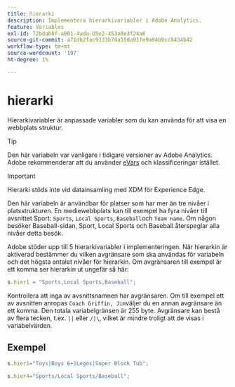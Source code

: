 ```yaml
---
title: hierarki
description: Implementera hierarkivariabler i Adobe Analytics.
feature: Variables
exl-id: 72bdab8f-a001-4ada-b5e2-453a8e3f24a6
source-git-commit: a71db2fac9333b70a55da91fe9a94b0cc8434b42
workflow-type: tm+mt
source-wordcount: '197'
ht-degree: 1%

---
```


# hierarki

Hierarkivariabler är anpassade variabler som du kan använda för att visa en webbplats struktur.

>[!TIP]
>
>Den här variabeln var vanligare i tidigare versioner av Adobe Analytics. Adobe rekommenderar att du använder [eVars](evar.md) och klassificeringar istället.

>[!IMPORTANT]
>
>Hierarki stöds inte vid datainsamling med XDM för Experience Edge.

Den här variabeln är användbar för platser som har mer än tre nivåer i platsstrukturen. En mediewebbplats kan till exempel ha fyra nivåer till avsnittet Sport: `Sports`, `Local Sports`, `Baseball`och `Team name`. Om någon besöker Baseball-sidan, Sport, Local Sports och Baseball återspeglar alla nivåer detta besök.

Adobe stöder upp till 5 hierarkivariabler i implementeringen. När hierarkin är aktiverad bestämmer du vilken avgränsare som ska användas för variabeln och det högsta antalet nivåer för hierarkin. Om avgränsaren till exempel är ett komma ser hierarkin ut ungefär så här:

```js
s.hier1 = "Sports,Local Sports,Baseball";
```

Kontrollera att inga av avsnittsnamnen har avgränsaren. Om till exempel ett av avsnitten anropas `Coach Griffin, Jim`väljer du en annan avgränsare än ett komma. Den totala variabelgränsen är 255 byte. Avgränsare kan bestå av flera tecken, t.ex. `||` eller `/|\`, vilket är mindre troligt att de visas i variabelvärden.

## Exempel

```js
s.hier1="Toys|Boys 6+|Legos|Super Block Tub";
```

```js
s.hier4="Sports/Local Sports/Baseball";
```
